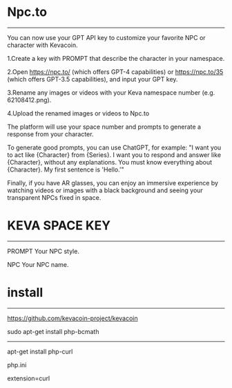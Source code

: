 # Npc.to

------

You can now use your GPT API key to customize your favorite NPC or character with Kevacoin. 

1.Create a key with PROMPT that describe the character in your namespace.

2.Open https://npc.to/ (which offers GPT-4 capabilities) or https://npc.to/35 (which offers GPT-3.5 capabilities), and input your GPT key.

3.Rename any images or videos with your Keva namespace number (e.g. 62108412.png).

4.Upload the renamed images or videos to Npc.to

The platform will use your space number and prompts to generate a response from your character.

To generate good prompts, you can use ChatGPT, for example: "I want you to act like {Character} from {Series}. I want you to respond and answer like {Character}, without any explanations. You must know everything about {Character}. My first sentence is 'Hello.'"

Finally, if you have AR glasses, you can enjoy an immersive experience by watching videos or images with a black background and seeing your transparent NPCs fixed in space.

# KEVA SPACE KEY

------

PROMPT Your NPC style.

NPC Your NPC name.

# install

------

https://github.com/kevacoin-project/kevacoin

sudo apt-get install php-bcmath

------

apt-get install php-curl

php.ini

extension=curl


